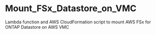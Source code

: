 # Mount_FSx_Datastore_on_VMC
Lambda function and AWS CloudFormation script to mount AWS FSx for ONTAP Datastore on AWS VMC 
